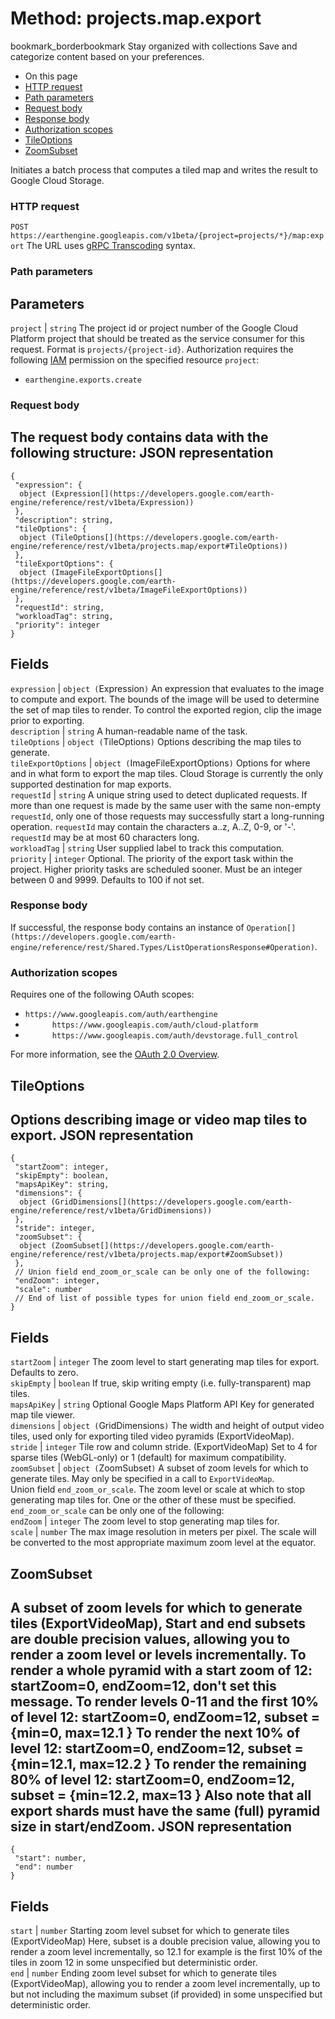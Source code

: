  
#  Method: projects.map.export 
bookmark_borderbookmark Stay organized with collections  Save and categorize content based on your preferences.
  * On this page
  * [HTTP request](https://developers.google.com/earth-engine/reference/rest/v1beta/projects.map/export#http-request)
  * [Path parameters](https://developers.google.com/earth-engine/reference/rest/v1beta/projects.map/export#path-parameters)
  * [Request body](https://developers.google.com/earth-engine/reference/rest/v1beta/projects.map/export#request-body)
  * [Response body](https://developers.google.com/earth-engine/reference/rest/v1beta/projects.map/export#response-body)
  * [Authorization scopes](https://developers.google.com/earth-engine/reference/rest/v1beta/projects.map/export#authorization-scopes)
  * [TileOptions](https://developers.google.com/earth-engine/reference/rest/v1beta/projects.map/export#tileoptions)
  * [ZoomSubset](https://developers.google.com/earth-engine/reference/rest/v1beta/projects.map/export#zoomsubset)


Initiates a batch process that computes a tiled map and writes the result to Google Cloud Storage.
### HTTP request
`POST https://earthengine.googleapis.com/v1beta/{project=projects/*}/map:export`
The URL uses [gRPC Transcoding](https://google.aip.dev/127) syntax.
### Path parameters
Parameters  
---  
`project` |  `string` The project id or project number of the Google Cloud Platform project that should be treated as the service consumer for this request. Format is `projects/{project-id}`. Authorization requires the following [IAM](https://cloud.google.com/iam/docs/) permission on the specified resource `project`:
  * `earthengine.exports.create`

  
### Request body
The request body contains data with the following structure:
JSON representation  
---  
```
{
 "expression": {
  object (Expression[](https://developers.google.com/earth-engine/reference/rest/v1beta/Expression))
 },
 "description": string,
 "tileOptions": {
  object (TileOptions[](https://developers.google.com/earth-engine/reference/rest/v1beta/projects.map/export#TileOptions))
 },
 "tileExportOptions": {
  object (ImageFileExportOptions[](https://developers.google.com/earth-engine/reference/rest/v1beta/ImageFileExportOptions))
 },
 "requestId": string,
 "workloadTag": string,
 "priority": integer
}
```
  
Fields  
---  
`expression` |  `object (`Expression[](https://developers.google.com/earth-engine/reference/rest/v1beta/Expression)`)` An expression that evaluates to the image to compute and export. The bounds of the image will be used to determine the set of map tiles to render. To control the exported region, clip the image prior to exporting.  
`description` |  `string` A human-readable name of the task.  
`tileOptions` |  `object (`TileOptions[](https://developers.google.com/earth-engine/reference/rest/v1beta/projects.map/export#TileOptions)`)` Options describing the map tiles to generate.  
`tileExportOptions` |  `object (`ImageFileExportOptions[](https://developers.google.com/earth-engine/reference/rest/v1beta/ImageFileExportOptions)`)` Options for where and in what form to export the map tiles. Cloud Storage is currently the only supported destination for map exports.  
`requestId` |  `string` A unique string used to detect duplicated requests. If more than one request is made by the same user with the same non-empty `requestId`, only one of those requests may successfully start a long-running operation. `requestId` may contain the characters a..z, A..Z, 0-9, or '-'. `requestId` may be at most 60 characters long.  
`workloadTag` |  `string` User supplied label to track this computation.  
`priority` |  `integer` Optional. The priority of the export task within the project. Higher priority tasks are scheduled sooner. Must be an integer between 0 and 9999. Defaults to 100 if not set.  
### Response body
If successful, the response body contains an instance of `Operation[](https://developers.google.com/earth-engine/reference/rest/Shared.Types/ListOperationsResponse#Operation)`.
### Authorization scopes
Requires one of the following OAuth scopes:
  * `https://www.googleapis.com/auth/earthengine`
  * `      https://www.googleapis.com/auth/cloud-platform`
  * `      https://www.googleapis.com/auth/devstorage.full_control`


For more information, see the [OAuth 2.0 Overview](https://developers.google.com/identity/protocols/OAuth2).
## TileOptions
Options describing image or video map tiles to export.
JSON representation  
---  
```
{
 "startZoom": integer,
 "skipEmpty": boolean,
 "mapsApiKey": string,
 "dimensions": {
  object (GridDimensions[](https://developers.google.com/earth-engine/reference/rest/v1beta/GridDimensions))
 },
 "stride": integer,
 "zoomSubset": {
  object (ZoomSubset[](https://developers.google.com/earth-engine/reference/rest/v1beta/projects.map/export#ZoomSubset))
 },
 // Union field end_zoom_or_scale can be only one of the following:
 "endZoom": integer,
 "scale": number
 // End of list of possible types for union field end_zoom_or_scale.
}
```
  
Fields  
---  
`startZoom` |  `integer` The zoom level to start generating map tiles for export. Defaults to zero.  
`skipEmpty` |  `boolean` If true, skip writing empty (i.e. fully-transparent) map tiles.  
`mapsApiKey` |  `string` Optional Google Maps Platform API Key for generated map tile viewer.  
`dimensions` |  `object (`GridDimensions[](https://developers.google.com/earth-engine/reference/rest/v1beta/GridDimensions)`)` The width and height of output video tiles, used only for exporting tiled video pyramids (ExportVideoMap).  
`stride` |  `integer` Tile row and column stride. (ExportVideoMap) Set to 4 for sparse tiles (WebGL-only) or 1 (default) for maximum compatibility.  
`zoomSubset` |  `object (`ZoomSubset[](https://developers.google.com/earth-engine/reference/rest/v1beta/projects.map/export#ZoomSubset)`)` A subset of zoom levels for which to generate tiles. May only be specified in a call to `ExportVideoMap`.  
Union field `end_zoom_or_scale`. The zoom level or scale at which to stop generating map tiles for. One or the other of these must be specified. `end_zoom_or_scale` can be only one of the following:  
`endZoom` |  `integer` The zoom level to stop generating map tiles for.  
`scale` |  `number` The max image resolution in meters per pixel. The scale will be converted to the most appropriate maximum zoom level at the equator.  
## ZoomSubset
A subset of zoom levels for which to generate tiles (ExportVideoMap), Start and end subsets are double precision values, allowing you to render a zoom level or levels incrementally. To render a whole pyramid with a start zoom of 12: startZoom=0, endZoom=12, don't set this message. To render levels 0-11 and the first 10% of level 12: startZoom=0, endZoom=12, subset = {min=0, max=12.1 } To render the next 10% of level 12: startZoom=0, endZoom=12, subset = {min=12.1, max=12.2 } To render the remaining 80% of level 12: startZoom=0, endZoom=12, subset = {min=12.2, max=13 } Also note that all export shards must have the same (full) pyramid size in start/endZoom.
JSON representation  
---  
```
{
 "start": number,
 "end": number
}
```
  
Fields  
---  
`start` |  `number` Starting zoom level subset for which to generate tiles (ExportVideoMap) Here, subset is a double precision value, allowing you to render a zoom level incrementally, so 12.1 for example is the first 10% of the tiles in zoom 12 in some unspecified but deterministic order.  
`end` |  `number` Ending zoom level subset for which to generate tiles (ExportVideoMap), allowing you to render a zoom level incrementally, up to but not including the maximum subset (if provided) in some unspecified but deterministic order.  
